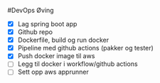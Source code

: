 #DevOps Øving
* [x] Lag spring boot app
* [x] Github repo
* [x] Dockerfile, build og run docker
* [x] Pipeline med github actions (pakker og tester)
* [x] Push docker image til aws
* [ ] Legg til docker i workflow/github actions
* [ ] Sett opp aws apprunner  
